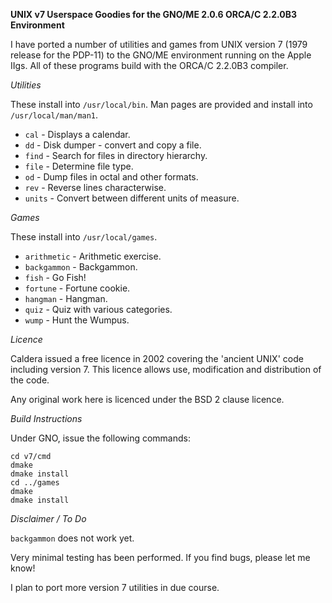 **UNIX v7 Userspace Goodies for the GNO/ME 2.0.6 ORCA/C 2.2.0B3 Environment**

I have ported a number of utilities and games from UNIX version 7
(1979 release for the PDP-11) to the GNO/ME environment running on
the Apple IIgs.  All of these programs build with the ORCA/C 2.2.0B3
compiler.

*Utilities*

These install into `/usr/local/bin`.  Man pages are provided and install into
`/usr/local/man/man1`.

- `cal` - Displays a calendar.
- `dd` - Disk dumper - convert and copy a file.
- `find` - Search for files in directory hierarchy.
- `file` - Determine file type.
- `od` - Dump files in octal and other formats.
- `rev` - Reverse lines characterwise.
- `units` - Convert between different units of measure.

*Games*

These install into `/usr/local/games`.

- `arithmetic` - Arithmetic exercise.
- `backgammon` - Backgammon.
- `fish` - Go Fish!
- `fortune` - Fortune cookie.
- `hangman` - Hangman.
- `quiz` - Quiz with various categories.
- `wump` - Hunt the Wumpus.

*Licence*

Caldera issued a free licence in 2002 covering the 'ancient UNIX' code including version 7.
This licence allows use, modification and distribution of the code.

Any original work here is licenced under the BSD 2 clause licence.

*Build Instructions*

Under GNO, issue the following commands:

```
cd v7/cmd
dmake
dmake install
cd ../games
dmake
dmake install
```

*Disclaimer / To Do*

`backgammon` does not work yet.

Very minimal testing has been performed.  If you find bugs, please let me know!

I plan to port more version 7 utilities in due course.
